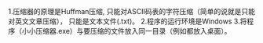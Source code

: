1.压缩器的原理是Huffman压缩, 只能对ASCII码表的字符压缩（简单的说就是只能对英文文章压缩）， 只能是文本文件(.txt)。
2.程序的运行环境是Windows
3.将程序（小小压缩器.exe）与要压缩的文件放入同一目录（例如都放入桌面）。

